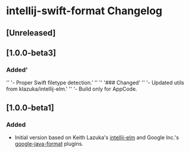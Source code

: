 # intellij-swift-format Changelog

## [Unreleased]

## [1.0.0-beta3]
### Added'''
'- Proper Swift filetype detection.'''
''
'### Changed'''
'- Updated utils from klazuka/intellij-elm.'''
'- Build only for AppCode.

## [1.0.0-beta1]
### Added
- Initial version based on Keith Lazuka's [intellij-elm](https://github.com/klazuka/intellij-elm) and Google
  Inc.'s [google-java-format](https://github.com/google/google-java-format) plugins.